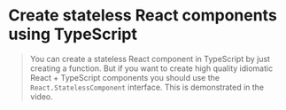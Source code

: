 # Create stateless React components using TypeScript

> You can create a stateless React component in TypeScript by just creating a function. But if you want to create high quality idiomatic React + TypeScript components you should use the `React.StatelessComponent` interface. This is demonstrated in the video.


